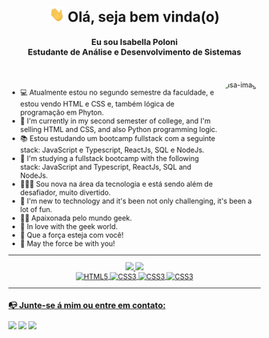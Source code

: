 

<h1 align="center"> <img src="https://raw.githubusercontent.com/ABSphreak/ABSphreak/master/gifs/Hi.gif" width="30px" height="30px"> Olá, seja bem vinda(o)</h1>
<h3 align="center">Eu sou Isabella Poloni <br> Estudante de Análise e Desenvolvimento de Sistemas</h3>
<h2 align="center"></h2>
<div style="display: inline_block"><br>
<img align="right" alt="isa-image" height="207" style="border-radius:45px;" src="https://share-cdn.picrew.me/shareImg/org/202203/338224_jKYnHD1U.png">


- 💻  Atualmente estou no segundo semestre da faculdade, e estou vendo HTML e CSS e, também lógica de programação em Phyton. 
- 🔁  I'm currently in my second semester of college, and I'm selling HTML and CSS, and also Python programming logic.
- 📚  Estou estudando um bootcamp fullstack com a seguinte stack:  JavaScript e Typescript, ReactJs, SQL e NodeJs. 
- 🔁  I'm studying a fullstack bootcamp with the following stack: JavaScript and Typescript, ReactJs, SQL and NodeJs.
- 👩🏼‍💻  Sou nova na área da tecnologia e está sendo além de desafiador, muito divertido. 
- 🔁  I'm new to technology and it's been not only challenging, it's been a lot of fun.
- 🖖🏼  Apaixonada pelo mundo geek.   
- 🔁  In love with the geek world.
- 👾  Que a força esteja com você! 
- 🔁  May the force be with you!
  
<hr></hr>
  <div align="left">
  <a href="https://github.com/isapoloni">
</div>
  
<div align="center">
  <a href="https://github.com/isapoloni">
  <img height="150em" src="https://github-readme-stats.vercel.app/api?username=isapoloni&show_icons=true&&theme=aura&count_private=true"/>
  <img height="150em" src="https://github-readme-stats.vercel.app/api/top-langs/?username=isapoloni&layout=compact&langs_count=7&theme=aura"/>
</div>
    
<div align ="center">  
  <img align="center" alt="HTML5" height="30" widht="30"src="https://cdn.jsdelivr.net/gh/devicons/devicon/icons/html5/html5-original.svg">
  <img align="center" alt="CSS3" height="30" wight="40" src="https://cdn.jsdelivr.net/gh/devicons/devicon/icons/css3/css3-original.svg">
  <img align="center" alt="CSS3" height="30" wight="40" src="https://cdn.jsdelivr.net/gh/devicons/devicon/icons/javascript/javascript-original.svg" />
  <img align="center" alt="CSS3" height="35" wight="40" src="https://cdn.jsdelivr.net/gh/devicons/devicon/icons/python/python-original.svg" />
</div>
  
<hr></hr>

<h3 align="left">📭 Junte-se á mim ou entre em contato:</h3>
  
<div>
  <p align="left">
  <a href="https://www.linkedin.com/in/isabella-poloni-20555021b" target="_blank"><img src="https://img.shields.io/badge/LinkedIn-0077B5?style=for-the-badge&logo=linkedin&logoColor=white"></a> 
  <a href ="mailto:isabellapolonij@gmail.com" target="_blank"><img src="https://img.shields.io/badge/Gmail-D14836?style=for-the-badge&logo=gmail&logoColor=white"></a>
  <a href ="mailto:isabella.oliveira24@outlook.com" target="_blank"><img src="https://img.shields.io/badge/Microsoft_Outlook-0078D4?style=for-the-badge&logo=microsoft-outlook&logoColor=white"></a>
</div>
 
   
